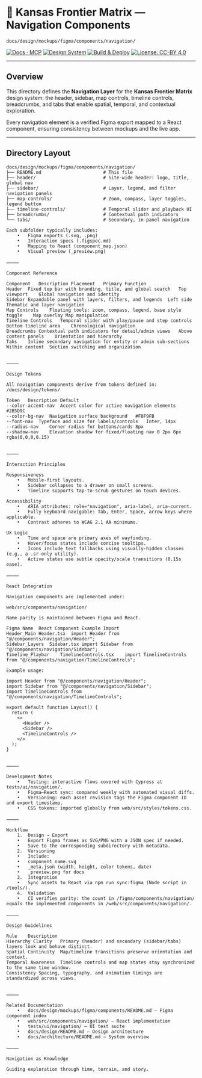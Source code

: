 # 🧭 Kansas Frontier Matrix — Navigation Components
`docs/design/mockups/figma/components/navigation/`

[![Docs · MCP](https://img.shields.io/badge/Docs-MCP-blue)](../../../../../docs/)
[![Design System](https://img.shields.io/badge/Design-System-green)](../../../../../docs/design/)
[![Build & Deploy](https://img.shields.io/github/actions/workflow/status/bartytime4life/Kansas-Frontier-Matrix/site.yml?label=Build%20%26%20Deploy)](../../../../../.github/workflows/site.yml)
[![License: CC-BY 4.0](https://img.shields.io/badge/License-CC--BY%204.0-lightgrey)](../../../../../LICENSE)

---

## Overview

This directory defines the **Navigation Layer** for the **Kansas Frontier Matrix** design system: the header, sidebar, map controls, timeline controls, breadcrumbs, and tabs that enable spatial, temporal, and contextual exploration.

Every navigation element is a verified Figma export mapped to a React component, ensuring consistency between mockups and the live app.

---

## Directory Layout

```text
docs/design/mockups/figma/components/navigation/
├── README.md                       # This file
├── header/                         # Site-wide header: logo, title, global nav
├── sidebar/                        # Layer, legend, and filter navigation panels
├── map-controls/                   # Zoom, compass, layer toggles, legend button
├── timeline-controls/              # Temporal slider and playback UI
├── breadcrumbs/                    # Contextual path indicators
└── tabs/                           # Secondary, in-panel navigation

Each subfolder typically includes:
	•	Figma exports (.svg, .png)
	•	Interaction specs (.figspec.md)
	•	Mapping to React (component_map.json)
	•	Visual preview (_preview.png)

⸻

Component Reference

Component	Description	Placement	Primary Function
Header	Fixed top bar with branding, title, and global search	Top viewport	Global navigation and identity
Sidebar	Expandable panel with layers, filters, and legends	Left side	Thematic and layer navigation
Map Controls	Floating tools: zoom, compass, legend, base style toggle	Map overlay	Map manipulation
Timeline Controls	Temporal slider with play/pause and step controls	Bottom timeline area	Chronological navigation
Breadcrumbs	Contextual path indicators for detail/admin views	Above content panels	Orientation and hierarchy
Tabs	Inline secondary navigation for entity or admin sub-sections	Within content	Section switching and organization


⸻

Design Tokens

All navigation components derive from tokens defined in:
/docs/design/tokens/

Token	Description	Default
--color-accent-nav	Accent color for active navigation elements	#2B5D9C
--color-bg-nav	Navigation surface background	#F8F9FB
--font-nav	Typeface and size for labels/controls	Inter, 14px
--radius-nav	Corner radius for buttons/cards	8px
--shadow-nav	Elevation shadow for fixed/floating nav	0 2px 8px rgba(0,0,0,0.15)


⸻

Interaction Principles

Responsiveness
	•	Mobile-first layouts.
	•	Sidebar collapses to a drawer on small screens.
	•	Timeline supports tap-to-scrub gestures on touch devices.

Accessibility
	•	ARIA attributes: role="navigation", aria-label, aria-current.
	•	Fully keyboard navigable: Tab, Enter, Space, arrow keys where applicable.
	•	Contrast adheres to WCAG 2.1 AA minimums.

UX Logic
	•	Time and space are primary axes of wayfinding.
	•	Hover/focus states include concise tooltips.
	•	Icons include text fallbacks using visually-hidden classes (e.g., a .sr-only utility).
	•	Active states use subtle opacity/scale transitions (0.15s ease).

⸻

React Integration

Navigation components are implemented under:

web/src/components/navigation/

Name parity is maintained between Figma and React.

Figma Name	React Component	Example Import
Header_Main	Header.tsx	import Header from "@/components/navigation/Header";
Sidebar_Layers	Sidebar.tsx	import Sidebar from "@/components/navigation/Sidebar";
Timeline_Playbar	TimelineControls.tsx	import TimelineControls from "@/components/navigation/TimelineControls";

Example usage:

import Header from "@/components/navigation/Header";
import Sidebar from "@/components/navigation/Sidebar";
import TimelineControls from "@/components/navigation/TimelineControls";

export default function Layout() {
  return (
    <>
      <Header />
      <Sidebar />
      <TimelineControls />
    </>
  );
}


⸻

Development Notes
	•	Testing: interactive flows covered with Cypress at tests/ui/navigation/.
	•	Figma–React sync: compared weekly with automated visual diffs.
	•	Versioning: each asset revision tags the Figma component ID and export timestamp.
	•	CSS tokens: imported globally from web/src/styles/tokens.css.

⸻

Workflow
	1.	Design → Export
	•	Export Figma frames as SVG/PNG with a JSON spec if needed.
	•	Save to the corresponding subdirectory with metadata.
	2.	Versioning
	•	Include:
	•	component_name.svg
	•	_meta.json (width, height, color tokens, date)
	•	_preview.png for docs
	3.	Integration
	•	Sync assets to React via npm run sync:figma (Node script in /tools/).
	4.	Validation
	•	CI verifies parity: the count in /figma/components/navigation/
equals the implemented components in /web/src/components/navigation/.

⸻

Design Guidelines

Rule	Description
Hierarchy Clarity	Primary (header) and secondary (sidebar/tabs) layers look and behave distinct.
Spatial Continuity	Map/timeline transitions preserve orientation and context.
Temporal Awareness	Timeline controls and map states stay synchronized to the same time window.
Consistency	Spacing, typography, and animation timings are standardized across views.


⸻

Related Documentation
	•	docs/design/mockups/figma/components/README.md — Figma component index
	•	web/src/components/navigation/ — React implementation
	•	tests/ui/navigation/ — UI test suite
	•	docs/design/README.md — Design architecture
	•	docs/architecture/README.md — System overview

⸻

Navigation as Knowledge

Guiding exploration through time, terrain, and story.
